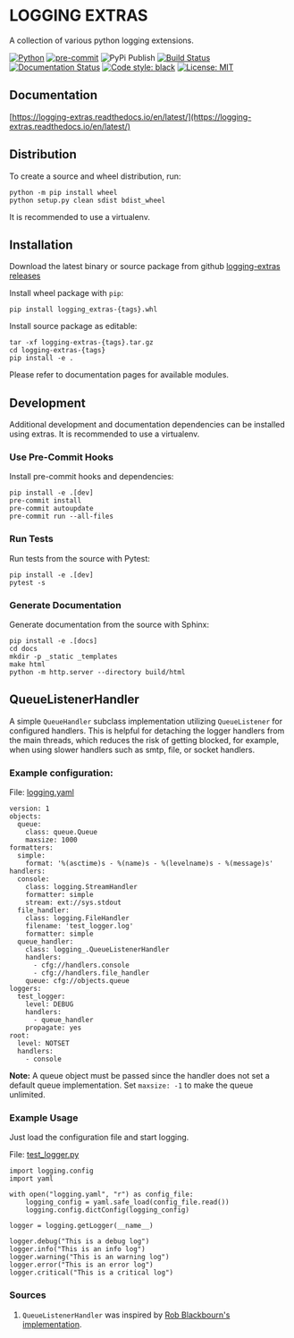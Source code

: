 LOGGING EXTRAS
===============

A collection of various python logging extensions.

[![Python](https://img.shields.io/badge/python-3.6%20%7C%203.7%20%7C%203.8%20%7C%203.9-blueviolet?logo=python&logoColor=green)](https://www.python.org)
[![pre-commit](https://img.shields.io/badge/pre--commit-enabled-blue?logo=pre-commit)](https://github.com/pre-commit/pre-commit)
![PyPi Publish](https://github.com/zobayer1/logging-extras/actions/workflows/python-publish.yml/badge.svg)
[![Build Status](https://travis-ci.com/zobayer1/logging-extras.svg?branch=main)](https://travis-ci.com/zobayer1/logging-extras)
[![Documentation Status](https://readthedocs.org/projects/logging-extras/badge/?version=latest)](https://logging-extras.readthedocs.io/en/latest/?badge=latest)
[![Code style: black](https://img.shields.io/badge/code%20style-black-000000.svg)](https://github.com/psf/black)
[![License: MIT](https://img.shields.io/badge/License-MIT-ff69b4.svg)](https://github.com/zobayer1/logging-extras/blob/main/LICENSE)

Documentation
-------------
[https://logging-extras.readthedocs.io/en/latest/](https://logging-extras.readthedocs.io/en/latest/)

Distribution
------------

To create a source and wheel distribution, run:

    python -m pip install wheel
    python setup.py clean sdist bdist_wheel

It is recommended to use a virtualenv.

Installation
------------

Download the latest binary or source package from github [logging-extras releases](https://github.com/zobayer1/logging-extras/releases)

Install wheel package with `pip`:

    pip install logging_extras-{tags}.whl

Install source package as editable:

    tar -xf logging-extras-{tags}.tar.gz
    cd logging-extras-{tags}
    pip install -e .

Please refer to documentation pages for available modules.

Development
-----------

Additional development and documentation dependencies can be installed using extras. It is recommended to use a virtualenv.

### Use Pre-Commit Hooks

Install pre-commit hooks and dependencies:

    pip install -e .[dev]
    pre-commit install
    pre-commit autoupdate
    pre-commit run --all-files

### Run Tests

Run tests from the source with Pytest:

    pip install -e .[dev]
    pytest -s

### Generate Documentation

Generate documentation from the source with Sphinx:

    pip install -e .[docs]
    cd docs
    mkdir -p _static _templates
    make html
    python -m http.server --directory build/html

QueueListenerHandler
--------------------

A simple `QueueHandler` subclass implementation utilizing `QueueListener` for configured handlers. This is helpful for detaching the logger handlers from the main threads, which reduces the risk of getting blocked, for example, when using slower handlers such as smtp, file, or socket handlers.

### Example configuration:

File: [logging.yaml](./docs/snippets/logging.yaml)
```
version: 1
objects:
  queue:
    class: queue.Queue
    maxsize: 1000
formatters:
  simple:
    format: '%(asctime)s - %(name)s - %(levelname)s - %(message)s'
handlers:
  console:
    class: logging.StreamHandler
    formatter: simple
    stream: ext://sys.stdout
  file_handler:
    class: logging.FileHandler
    filename: 'test_logger.log'
    formatter: simple
  queue_handler:
    class: logging_.QueueListenerHandler
    handlers:
      - cfg://handlers.console
      - cfg://handlers.file_handler
    queue: cfg://objects.queue
loggers:
  test_logger:
    level: DEBUG
    handlers:
      - queue_handler
    propagate: yes
root:
  level: NOTSET
  handlers:
    - console
```

**Note:** A queue object must be passed since the handler does not set a default queue implementation. Set `maxsize: -1` to make the queue unlimited.

### Example Usage

Just load the configuration file and start logging.

File: [test_logger.py](./docs/snippets/test_logger.py)
```
import logging.config
import yaml

with open("logging.yaml", "r") as config_file:
    logging_config = yaml.safe_load(config_file.read())
    logging.config.dictConfig(logging_config)

logger = logging.getLogger(__name__)

logger.debug("This is a debug log")
logger.info("This is an info log")
logger.warning("This is an warning log")
logger.error("This is an error log")
logger.critical("This is a critical log")
```

### Sources

1. `QueueListenerHandler` was inspired by [Rob Blackbourn's implementation](https://rob-blackbourn.medium.com/how-to-use-python-logging-queuehandler-with-dictconfig-1e8b1284e27a).
